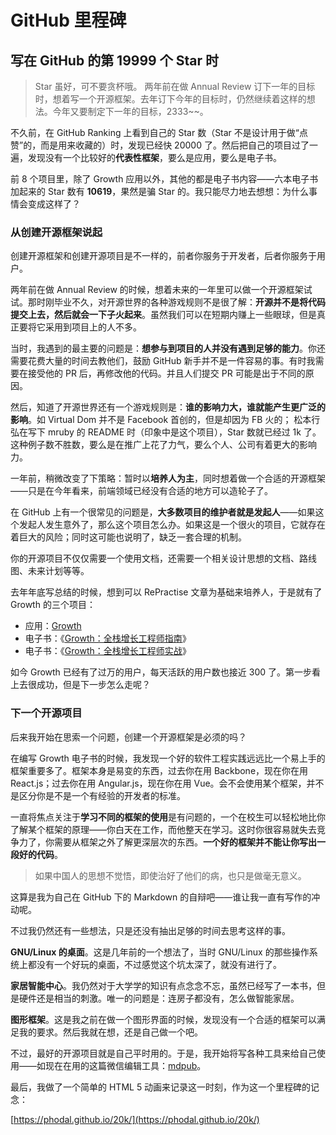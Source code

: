 GitHub 里程碑
===

写在 GitHub 的第 19999 个 Star 时
---

>  Star 虽好，可不要贪杯哦。
> 两年前在做 Annual Review 订下一年的目标时，想着写一个开源框架。去年订下今年的目标时，仍然继续着这样的想法。今年又要制定下一年的目标，2333~~。

不久前，在 GitHub Ranking 上看到自己的 Star 数（Star 不是设计用于做“点赞”的，而是用来收藏的）时，发现已经快 20000 了。然后把自己的项目过了一遍，发现没有一个比较好的**代表性框架**，要么是应用，要么是电子书。

前 8 个项目里，除了 Growth 应用以外，其他的都是电子书内容——六本电子书加起来的 Star 数有 **10619**，果然是骗 Star 的。我只能尽力地去想想：为什么事情会变成这样了？

### 从创建开源框架说起

创建开源框架和创建开源项目是不一样的，前者你服务于开发者，后者你服务于用户。

两年前在做 Annual Review 的时候，想着未来的一年里可以做一个开源框架试试。那时刚毕业不久，对开源世界的各种游戏规则不是很了解：**开源并不是将代码提交上去，然后就会一下子火起来**。虽然我们可以在短期内赚上一些眼球，但是真正要将它采用到项目上的人不多。

当时，我遇到的最主要的问题是：**想参与到项目的人并没有遇到足够的能力**。你还需要花费大量的时间去教他们，鼓励 GitHub 新手并不是一件容易的事。有时我需要在接受他的 PR 后，再修改他的代码。并且人们提交 PR 可能是出于不同的原因。

然后，知道了开源世界还有一个游戏规则是：**谁的影响力大，谁就能产生更广泛的影响**。如 Virtual Dom 并不是 Facebook 首创的，但是却因为 FB 火的； 松本行弘在写下 mruby 的 README 时（印象中是这个项目），Star 数就已经过 1k 了。这种例子数不胜数，要么是在推广上花了力气，要么个人、公司有着更大的影响力。

一年前，稍微改变了下策略：暂时以**培养人为主**，同时想着做一个合适的开源框架——只是在今年看来，前端领域已经没有合适的地方可以造轮子了。

在 GitHub 上有一个很常见的问题是，**大多数项目的维护者就是发起人**——如果这个发起人发生意外了，那么这个项目怎么办。如果这是一个很火的项目，它就存在着巨大的风险；同时这可能也说明了，缺乏一套合理的机制。

你的开源项目不仅仅需要一个使用文档，还需要一个相关设计思想的文档、路线图、未来计划等等。

去年年底写总结的时候，想到可以 RePractise 文章为基础来培养人，于是就有了 Growth 的三个项目：

 - 应用：[Growth](https://github.com/phodal/growth)
 - 电子书：《[Growth：全栈增长工程师指南](https://github.com/phodal/growth-ebook)》
 - 电子书：《[Growth：全栈增长工程师实战](https://github.com/phodal/growth-in-action)》

如今 Growth 已经有了过万的用户，每天活跃的用户数也接近 300 了。第一步看上去很成功，但是下一步怎么走呢？

### 下一个开源项目

后来我开始在思索一个问题，创建一个开源框架是必须的吗？

在编写 Growth 电子书的时候，我发现一个好的软件工程实践远远比一个易上手的框架重要多了。框架本身是易变的东西，过去你在用 Backbone，现在你在用 React.js；过去你在用 Angular.js，现在你在用 Vue。会不会使用某个框架，并不是区分你是不是一个有经验的开发者的标准。

一直将焦点关注于**学习不同的框架的使用**是有问题的，一个在校生可以轻松地比你了解某个框架的原理——你白天在工作，而他整天在学习。这时你很容易就失去竞争力了，你需要从框架之外了解更深层次的东西。**一个好的框架并不能让你写出一段好的代码**。

> 如果中国人的思想不觉悟，即使治好了他们的病，也只是做毫无意义。

这算是我为自己在 GitHub 下的 Markdown 的自辩吧——谁让我一直有写作的冲动呢。

不过我仍然还有一些想法，只是还没有抽出足够的时间去思考这样的事。

**GNU/Linux 的桌面**。这是几年前的一个想法了，当时 GNU/Linux 的那些操作系统上都没有一个好玩的桌面，不过感觉这个坑太深了，就没有进行了。

**家居智能中心**。我仍然对于大学学的知识有点念念不忘，虽然已经写了一本书，但是硬件还是相当的刺激。唯一的问题是：连房子都没有，怎么做智能家居。

**图形框架**。这是我之前在做一个图形界面的时候，发现没有一个合适的框架可以满足我的要求。然后我就在想，还是自己做一个吧。

不过，最好的开源项目就是自己平时用的。于是，我开始将写各种工具来给自己使用——如现在在用的这篇微信编辑工具：[mdpub](https://github.com/phodal/mdpub)。

最后，我做了一个简单的 HTML 5 动画来记录这一时刻，作为这一个里程碑的记念：

[https://phodal.github.io/20k/](https://phodal.github.io/20k/)
